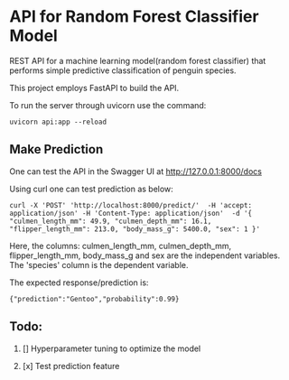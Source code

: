 # API for Random Forest Classifier Model
REST API for a machine learning model(random forest classifier) that performs simple predictive classification of penguin species.

This project employs FastAPI to build the API.

To run the server through uvicorn use the command:
  
 `uvicorn api:app --reload`

## Make Prediction
One can test the API in the Swagger UI at http://127.0.0.1:8000/docs

Using curl one can test prediction as below:

`curl -X 'POST' 'http://localhost:8000/predict/' 
 -H 'accept: application/json' -H 'Content-Type: application/json' 
 -d '{
 "culmen_length_mm": 49.9,
 "culmen_depth_mm": 16.1,
 "flipper_length_mm": 213.0,
 "body_mass_g": 5400.0,
 "sex": 1
}'`

Here, the columns: culmen_length_mm, culmen_depth_mm, flipper_length_mm, body_mass_g and sex are the independent variables.
The 'species' column is the dependent variable.

The expected response/prediction is:

`{"prediction":"Gentoo","probability":0.99}`

## Todo:
1. [] Hyperparameter tuning to optimize the model

2. [x] Test prediction feature
